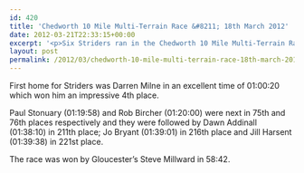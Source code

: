 ```yaml
---
id: 420
title: 'Chedworth 10 Mile Multi-Terrain Race &#8211; 18th March 2012'
date: 2012-03-21T22:33:15+00:00
excerpt: '<p>Six Striders ran in the Chedworth 10 Mile Multi-Terrain Race on Sunday..</p>'
layout: post
permalink: /2012/03/chedworth-10-mile-multi-terrain-race-18th-march-2012/
---
```

First home for Striders was Darren Milne in an excellent time of 01:00:20 which won him an impressive 4th place.

Paul Stonuary (01:19:58) and Rob Bircher (01:20:00) were next in 75th and 76th places respectively and they were followed by Dawn Addinall (01:38:10) in 211th place; Jo Bryant (01:39:01) in 216th place and Jill Harsent (01:39:38) in 221st place.

The race was won by Gloucester&#8217;s Steve Millward in 58:42.